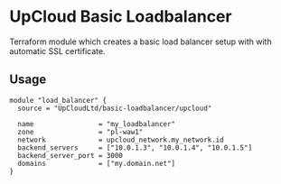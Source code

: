 # UpCloud Basic Loadbalancer

Terraform module which creates a basic load balancer setup with with automatic SSL certificate.

## Usage
```hcl
module "load_balancer" {
  source = "UpCloudLtd/basic-loadbalancer/upcloud"

  name                = "my_loadbalancer"
  zone                = "pl-waw1"
  network             = upcloud_network.my_network.id
  backend_servers     = ["10.0.1.3", "10.0.1.4", "10.0.1.5"]
  backend_server_port = 3000
  domains             = ["my.domain.net"]
}
```
